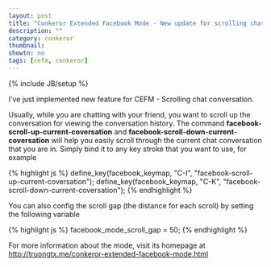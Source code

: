 ```yaml
---
layout: post
title: "Conkeror Extended Facebook Mode - New update for scrolling chat conversation"
description: ""
category: conkeror
thumbnail: 
showtn: no
tags: [cefm, conkeror]
---
```

{% include JB/setup %}

I've just implemented new feature for CEFM - Scrolling chat conversation.

Usually, while you are chatting with your friend, you want to scroll up the
conversation for viewing the conversation history. The command
**facebook-scroll-up-current-coversation** and
**facebook-scroll-down-current-coversation** will help you easily scroll through
the current chat conversation that you are in. Simply bind it to any key stroke
that you want to use, for example

{% highlight js %}
define_key(facebook_keymap, "C-I", "facebook-scroll-up-current-coversation");
define_key(facebook_keymap, "C-K", "facebook-scroll-down-current-coversation");
{% endhighlight %}

You can also config the scroll gap (the distance for each scroll) by setting the
following variable

{% highlight js %}
facebook_mode_scroll_gap = 50;
{% endhighlight %}

For more information about the mode, visit its homepage at
<http://truongtx.me/conkeror-extended-facebook-mode.html>

<!-- more -->
